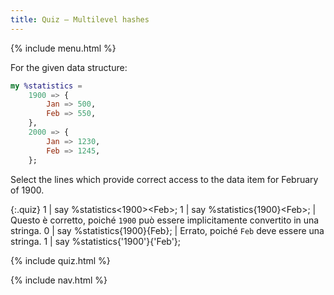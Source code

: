 ```yaml
---
title: Quiz — Multilevel hashes
---
```


{% include menu.html %}

For the given data structure:

```raku
my %statistics =
    1900 => {
        Jan => 500,
        Feb => 550,
    },
    2000 => {
        Jan => 1230,
        Feb => 1245,
    };
```

Select the lines which provide correct access to the data item for February of 1900.

{:.quiz}
1 | say %statistics<1900>&lt;Feb&gt;;
1 | say %statistics{1900}&lt;Feb&gt;; | Questo è corretto, poiché `1900` può essere implicitamente convertito in una stringa.
0 | say %statistics{1900}{Feb}; | Errato, poiché `Feb` deve essere una stringa.
1 | say %statistics{&apos;1900&apos;}{&apos;Feb&apos;};

{% include quiz.html %}

{% include nav.html %}
